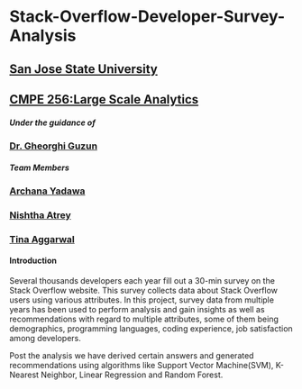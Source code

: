 # Stack-Overflow-Developer-Survey-Analysis

## [San Jose State University](http://www.sjsu.edu/)

## [CMPE 256:Large Scale Analytics](http://info.sjsu.edu/web-dbgen/catalog/courses/CMPE256.html)

##### Under the guidance of
### [Dr. Gheorghi Guzun](https://www.linkedin.com/in/sanjaygarje/)

##### Team Members
### [Archana Yadawa](https://www.linkedin.com/in/archanayadawa/)
### [Nishtha Atrey](https://www.linkedin.com/in/nishthaatrey/)
### [Tina Aggarwal](https://www.linkedin.com/in/tina-aggarwal/)

#### Introduction

Several thousands developers each year fill out a 30-min survey on the Stack Overflow website. This survey collects data about Stack Overflow users using various attributes. In this project, survey data from multiple years has been used to perform analysis and gain insights as well as recommendations with regard to multiple attributes, some of them being demographics, programming languages, coding experience, job satisfaction among developers. 

Post the analysis we have derived certain answers and generated recommendations using algorithms like Support Vector Machine(SVM), K-Nearest Neighbor, Linear Regression and Random Forest.
